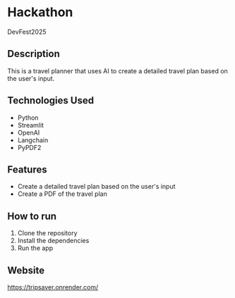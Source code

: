 # Hackathon

DevFest2025

## Description

This is a travel planner that uses AI to create a detailed travel plan based on the user's input.

## Technologies Used

- Python
- Streamlit
- OpenAI
- Langchain
- PyPDF2    

## Features

- Create a detailed travel plan based on the user's input
- Create a PDF of the travel plan

## How to run

1. Clone the repository
2. Install the dependencies
3. Run the app

## Website

https://tripsaver.onrender.com/
